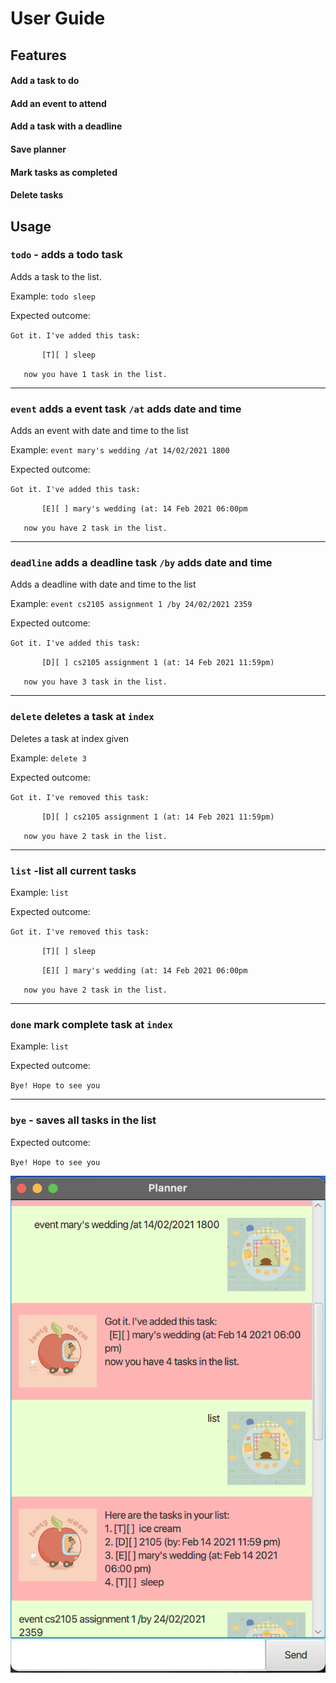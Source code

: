 # User Guide

## Features 

#### Add a task to do

#### Add an event to attend

#### Add a task with a deadline

#### Save planner

#### Mark tasks as completed

#### Delete tasks

## Usage

### `todo` - adds a todo task 

Adds a task to the list. 

Example: `todo sleep`

Expected outcome:

`Got it. I've added this task:`

`       [T][ ] sleep`

`   now you have 1 task in the list.`
________
### `event` adds a event task `/at` adds date and time 

Adds an event with date and time to the list

Example: `event mary's wedding /at 14/02/2021 1800`

Expected outcome:

`Got it. I've added this task:`

`       [E][ ] mary's wedding (at: 14 Feb 2021 06:00pm`

`   now you have 2 task in the list.`
________
### `deadline` adds a deadline task `/by` adds date and time

Adds a deadline with date and time to the list

Example: `event cs2105 assignment 1 /by 24/02/2021 2359`

Expected outcome:

`Got it. I've added this task:`

`       [D][ ] cs2105 assignment 1 (at: 14 Feb 2021 11:59pm)`

`   now you have 3 task in the list.`
________
### `delete` deletes a task at `index` 

Deletes a task at index given

Example:
`delete 3`

Expected outcome:

`Got it. I've removed this task:`

`       [D][ ] cs2105 assignment 1 (at: 14 Feb 2021 11:59pm)`

`   now you have 2 task in the list.`
________
### `list` -list all current tasks

Example: `list`

Expected outcome:

`Got it. I've removed this task:`

`       [T][ ] sleep`

`       [E][ ] mary's wedding (at: 14 Feb 2021 06:00pm`

`   now you have 2 task in the list.`
________
### `done` mark complete task at `index`

Example: `list`

Expected outcome:

`Bye! Hope to see you `
________
### `bye` - saves all tasks in the list

Expected outcome:

`Bye! Hope to see you `

![User interface](images/Ui.png)
